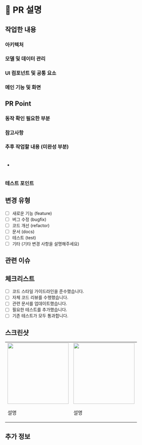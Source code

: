 # 📝 PR 설명

## 작업한 내용

### 아키텍처
<!-- 아키텍처 변경사항이 있다면 여기에 작성해주세요 -->

### 모델 및 데이터 관리
<!-- 모델 변경, 데이터 관리 관련 내용을 작성해주세요 -->

### UI 컴포넌트 및 공통 요소
<!-- 추가/수정된 UI 컴포넌트나 공통 요소가 있다면 작성해주세요 -->

### 메인 기능 및 화면
<!-- 구현/수정된 주요 기능과 화면에 대해 작성해주세요 -->

## PR Point

### 동작 확인 필요한 부분
<!-- 특별히 테스트가 필요한 부분을 작성해주세요 -->

### 참고사항
<!-- 리뷰어가 참고해야 할 중요한 사항을 작성해주세요 -->

### 추후 작업할 내용 (미완성 부분)
<!-- 이슈 번호와 함께 향후 작업 예정인 내용을 작성해주세요 -->
- #

### 테스트 포인트
<!-- 테스트해봐야 할 주요 기능/동작을 작성해주세요 -->

## 변경 유형
<!-- 해당하는 항목에 'x'를 표시해주세요 -->
- [ ] 새로운 기능 (feature)
- [ ] 버그 수정 (bugfix)
- [ ] 코드 개선 (refactor)
- [ ] 문서 (docs)
- [ ] 테스트 (test)
- [ ] 기타 (기타 변경 사항을 설명해주세요)

## 관련 이슈
<!-- 연결된 이슈가 있다면 작성해주세요 (예: #123) -->

## 체크리스트
<!-- 아래 항목들을 확인했다면 'x'를 표시해주세요 -->
- [ ] 코드 스타일 가이드라인을 준수했습니다.
- [ ] 자체 코드 리뷰를 수행했습니다.
- [ ] 관련 문서를 업데이트했습니다.
- [ ] 필요한 테스트를 추가했습니다.
- [ ] 기존 테스트가 모두 통과합니다.

## 스크린샷
<!-- UI 변경이 있는 경우 변경 전/후 스크린샷을 첨부해주세요 -->
<table>
  <tr>
    <td>
      <img src="" width="200"><br>
      <p>설명</p>
    </td>
    <td>
      <img src="" width="200"><br>
      <p>설명</p>
    </td>
  </tr>
</table>

## 추가 정보
<!-- 리뷰어가 알아야 할 다른 정보가 있다면 작성해주세요 -->